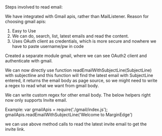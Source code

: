 Steps involved to read email:

We have integrated with Gmail apis, rather than MailListener.
Reason for choosing gmail apis:
1. Easy to Use
2. We can do, search, list, latest emails and read the content.
3. Uses OAuth client as credentials, which is more secure and nowhere we have to paste username/pw in code

Created a separate module gmail, where we can see OAuth2 client and authenticate with gmail.

We can now directly use function readEmailWithSubjectLine(SubjectLine) with subjectline and this function will find the latest email with SubjectLine entered, it returns the email body as page source, so we might need to write a regex to read what we want from gmail body.

We can write custom regex for other email body. The below helpers right now only supports Invite email.

Example:
        var gmailApis = require('./gmail/index.js');
        gmailApis.readEmailWithSubjectLine('Welcome to MarginEdge')

we can use above method calls to read the latest invite email to get the invite link.